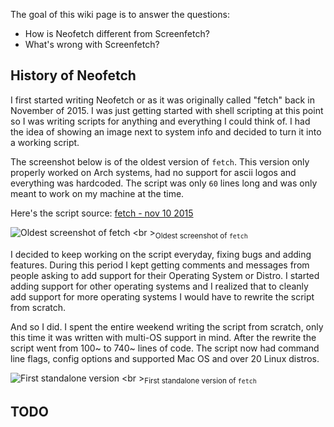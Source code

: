 The goal of this wiki page is to answer the questions:

- How is Neofetch different from Screenfetch?
- What's wrong with Screenfetch?

## History of Neofetch

I first started writing Neofetch or as it was originally called "fetch" back in November of 2015. I was just getting started with shell scripting at this point so I was writing scripts for anything and everything I could think of. I had the idea of showing an image next to system info and decided to turn it into a working script.

The screenshot below is of the oldest version of `fetch`. This version only properly worked on Arch systems, had no support for ascii logos and everything was hardcoded. The script was only `60` lines long and was only meant to work on my machine at the time. 

Here's the script source: [fetch - nov 10 2015](https://github.com/dylanaraps/dotfiles/blob/0a146c986b1540949146f753998ba91a414fd716/scripts/fetch.sh)

![Oldest screenshot of fetch](https://u.teknik.io/h7KSz.png)
<br \><sub>Oldest screenshot of `fetch`</sub>

I decided to keep working on the script everyday, fixing bugs and adding features. During this period I kept getting comments and messages from people asking to add support for their Operating System or Distro. I started adding support for other operating systems and I realized that to cleanly add support for more operating systems I would have to rewrite the script from scratch. 

And so I did. I spent the entire weekend writing the script from scratch, only this time it was written with multi-OS support in mind. After the rewrite the script went from 100~ to 740~ lines of code. The script now had command line flags, config options and supported Mac OS and over 20 Linux distros.

![First standalone version](https://u.teknik.io/IX209.png)
<br \><sub>First standalone version of `fetch`</sub>

## TODO